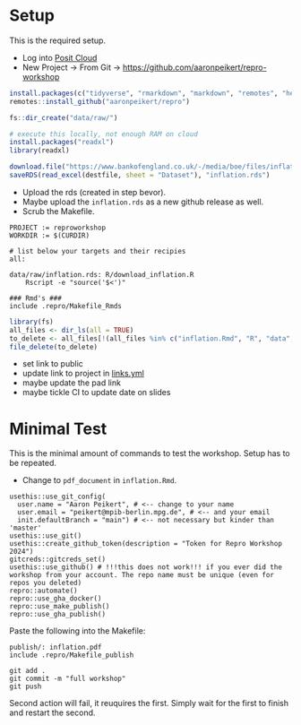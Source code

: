# Setup

This is the required setup.

- Log into [Posit Cloud](https://posit.cloud/)
- New Project → From Git → <https://github.com/aaronpeikert/repro-workshop>

```r
install.packages(c("tidyverse", "rmarkdown", "markdown", "remotes", "here", "reticulate", "remotes", "shiny"))
remotes::install_github("aaronpeikert/repro")
```

```r
fs::dir_create("data/raw/")
```

```r
# execute this locally, not enough RAM on cloud
install.packages("readxl")
library(readxl)

download.file("https://www.bankofengland.co.uk/-/media/boe/files/inflation-attitudes-survey/individual-responses-xlsx.xlsx", destfile <- tempfile(fileext = ".xlsx"), mode = "wb")
saveRDS(read_excel(destfile, sheet = "Dataset"), "inflation.rds")
```

 - Upload the rds (created in step bevor).
 - Maybe upload the `inflation.rds` as a new github release as well.
 - Scrub the Makefile.
 
```
PROJECT := reproworkshop
WORKDIR := $(CURDIR)

# list below your targets and their recipies
all:

data/raw/inflation.rds: R/download_inflation.R
	Rscript -e "source('$<')"

### Rmd's ###
include .repro/Makefile_Rmds

```

```r
library(fs)
all_files <- dir_ls(all = TRUE)
to_delete <- all_files[!(all_files %in% c("inflation.Rmd", "R", "data", "Makefile", "repro-workshop.Rproj", ".gitignore"))]
file_delete(to_delete)
```
 - set link to public
 - update link to project in [links.yml](https://github.com/aaronpeikert/repro-workshop/blob/main/self-paced-source/links.yml)
 - maybe update the pad link
 - maybe tickle CI to update date on slides

# Minimal Test

This is the minimal amount of commands to test the workshop.
Setup has to be repeated.

- Change to `pdf_document` in `inflation.Rmd`.

```
usethis::use_git_config(
  user.name = "Aaron Peikert", # <-- change to your name
  user.email = "peikert@mpib-berlin.mpg.de", # <-- and your email
  init.defaultBranch = "main") # <-- not necessary but kinder than 'master'
usethis::use_git()
usethis::create_github_token(description = "Token for Repro Workshop 2024")
gitcreds::gitcreds_set()
usethis::use_github() # !!!this does not work!!! if you ever did the workshop from your account. The repo name must be unique (even for repos you deleted)
repro::automate()
repro::use_gha_docker()
repro::use_make_publish()
repro::use_gha_publish()
```

Paste the following into the Makefile:

```
publish/: inflation.pdf
include .repro/Makefile_publish
```

```
git add .
git commit -m "full workshop"
git push
```

Second action will fail, it reuquires the first.
Simply wait for the first to finish and restart the second.



